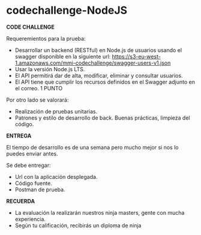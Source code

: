 # codechallenge-NodeJS

**CODE CHALLENGE**

Requeremientos para la prueba:
- Desarrollar un backend (RESTful) en Node.js de usuarios usando el swagger disponible en la siguiente url:
https://s3-eu-west-1.amazonaws.com/mmi-codechallenge/swagger-users-v1.json
- Usar la versión Node.js LTS.
- El API permitirá dar de alta, modificar, eliminar y consultar usuarios.
- El API tiene que cumplir los recursos definidos en el Swagger adjunto en el correo. 1 PUNTO


Por otro lado se valorará:
- Realización de pruebas unitarias. 
- Patrones y estilo de desarrollo de back. Buenas prácticas, limpieza del código.


**ENTREGA**

El tiempo de desarrollo es de una semana pero mucho mejor si nos lo puedes
enviar antes.

Se debe entregar:

- Url con la aplicación desplegada.
- Código fuente.
- Postman de prueba.

**RECUERDA**

- La evaluación la realizarán nuestros ninja masters, gente con mucha experiencia.
- Según tu calificación, recibirás un diploma de ninja




